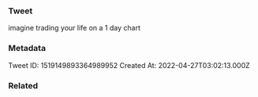 ### Tweet
imagine trading your life on a 1 day chart

### Metadata
Tweet ID: 1519149893364989952
Created At: 2022-04-27T03:02:13.000Z

### Related

